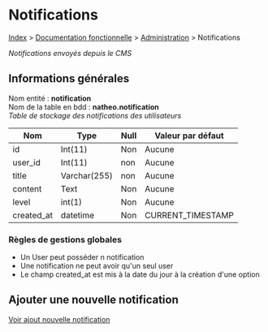 # Notifications

[Index](../../../../index.md) > [Documentation fonctionnelle](../../index.md) > [Administration](../index.md) > Notifications

*Notifications envoyés depuis le CMS*

## Informations générales

Nom entité : **notification**  
Nom de la table en bdd : **natheo.notification**  
*Table de stockage des notifications des utilisateurs*

| Nom        | Type          | Null | Valeur par défaut  |
|------------|---------------|------|--------------------|
| id         | 	Int(11)      | 	Non | 	Aucune            |
| user_id    | 	Int(11)      | 	non | 	Aucune            |
| title      | 	Varchar(255) | 	non | 	Aucune            |
| content    | 	Text         | 	Non | 	Aucune            |
| level      | 	int(1)       | 	Non | 	Aucune            |
| created_at | 	datetime     | 	Non | 	CURRENT_TIMESTAMP |

### Règles de gestions globales
- Un User peut posséder n notification
- Une notification ne peut avoir qu'un seul user
- Le champ created_at est mis à la date du jour à la création d'une option

## Ajouter une nouvelle notification
[Voir ajout nouvelle notification](../../../Techniques/composants/notification.md)